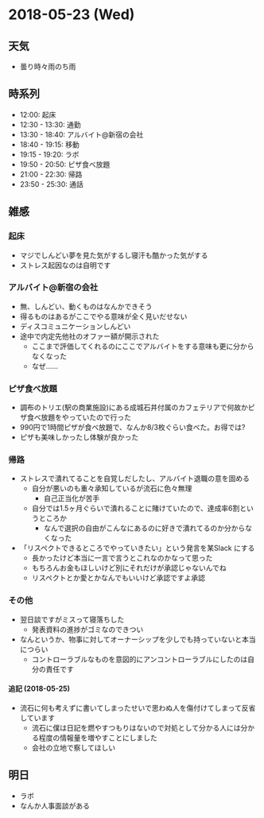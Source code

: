 # 2018-05-23 (Wed)

## 天気

- 曇り時々雨のち雨

## 時系列

- 12:00: 起床
- 12:30 - 13:30: 通勤
- 13:30 - 18:40: アルバイト@新宿の会社
- 18:40 - 19:15: 移動
- 19:15 - 19:20: ラボ
- 19:50 - 20:50: ピザ食べ放題
- 21:00 - 22:30: 帰路
- 23:50 - 25:30: 通話

## 雑感

### 起床

- マジでしんどい夢を見た気がするし寝汗も酷かった気がする
- ストレス起因なのは自明です

### アルバイト@新宿の会社

- 無、しんどい、動くものはなんかできそう
- 得るものはあるがここでやる意味が全く見いだせない
- ディスコミュニケーションしんどい
- 途中で内定先他社のオファー額が開示された
  - ここまで評価してくれるのにここでアルバイトをする意味も更に分からなくなった
  - なぜ……

### ピザ食べ放題

- 調布のトリエ(駅の商業施設)にある成城石井付属のカフェテリアで何故かピザ食べ放題をやっていたので行った
- 990円で1時間ピザが食べ放題で、なんか8/3枚ぐらい食べた。お得では?
- ピザも美味しかったし体験が良かった

### 帰路

- ストレスで潰れてることを自覚しだしたし、アルバイト退職の意を固める
  - 自分が悪いのも重々承知しているが流石に色々無理
    - 自己正当化が苦手
  - 自分では1.5ヶ月ぐらいで潰れることに賭けていたので、達成率6割というところか
    - なんで選択の自由がこんなにあるのに好きで潰れてるのか分からなくなった
- 「リスペクトできるところでやっていきたい」という発言を某Slack にする
  - 長かったけど本当に一言で言うとこれなのかなって思った
  - もちろんお金もほしいけど別にそれだけが承認じゃないんでね
  - リスペクトとか愛とかなんでもいいけど承認ですよ承認

### その他

- 翌日談ですがミスって寝落ちした
  - 発表資料の進捗がゴミなのできつい
- なんというか、物事に対してオーナーシップを少しでも持っていないと本当につらい
  - コントローラブルなものを意図的にアンコントローラブルにしたのは自分の責任です

#### 追記 (2018-05-25)

- 流石に何も考えずに書いてしまったせいで思わぬ人を傷付けてしまって反省しています
  - 流石に僕は日記を燃やすつもりはないので対処として分かる人には分かる程度の情報量を増やすことにしました
  - 会社の立地で察してほしい

## 明日

- ラボ
- なんか人事面談がある
